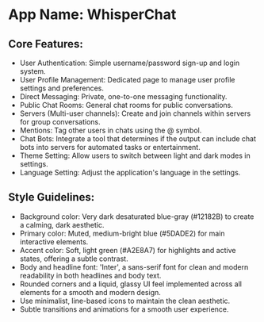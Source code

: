 # **App Name**: WhisperChat

## Core Features:

- User Authentication: Simple username/password sign-up and login system.
- User Profile Management: Dedicated page to manage user profile settings and preferences.
- Direct Messaging: Private, one-to-one messaging functionality.
- Public Chat Rooms: General chat rooms for public conversations.
- Servers (Multi-user channels): Create and join channels within servers for group conversations.
- Mentions: Tag other users in chats using the @ symbol.
- Chat Bots: Integrate a tool that determines if the output can include chat bots into servers for automated tasks or entertainment.
- Theme Setting: Allow users to switch between light and dark modes in settings.
- Language Setting: Adjust the application's language in the settings.

## Style Guidelines:

- Background color: Very dark desaturated blue-gray (#12182B) to create a calming, dark aesthetic.
- Primary color: Muted, medium-bright blue (#5DADE2) for main interactive elements.
- Accent color: Soft, light green (#A2E8A7) for highlights and active states, offering a subtle contrast.
- Body and headline font: 'Inter', a sans-serif font for clean and modern readability in both headlines and body text.
- Rounded corners and a liquid, glassy UI feel implemented across all elements for a smooth and modern design.
- Use minimalist, line-based icons to maintain the clean aesthetic.
- Subtle transitions and animations for a smooth user experience.